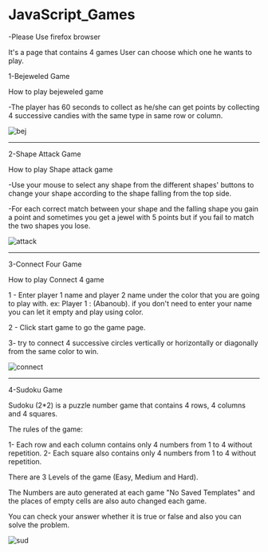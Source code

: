 # JavaScript_Games


-Please Use firefox browser 

It's a page that contains 4 games 
User can choose which one he wants to play.

1-Bejeweled Game

How to play bejeweled game

-The player has 60 seconds to collect as he/she can get points by collecting 4 successive candies with the same 
type in same row or column.

![bej](https://user-images.githubusercontent.com/24354705/42424324-c439a0ee-830a-11e8-8a0f-3fdc67d50bad.PNG)

------------------------------------------------------------------------------------------------------------------

2-Shape Attack Game
              
How to play Shape attack game

-Use your mouse to select any shape from the different shapes' buttons to change your shape 
according to the shape falling from the top side.

-For each correct match between your shape and the falling shape you gain a point and sometimes you get 
a jewel with 5 points but if you fail to match the two shapes you lose. 

![attack](https://user-images.githubusercontent.com/24354705/42424312-aebd88b6-830a-11e8-9429-b61ef351df79.PNG)

------------------------------------------------------------------------------------------------------------------

3-Connect Four Game

How to play Connect 4 game

1 - Enter player 1 name and player 2 name under the color that you are going to play with. 
ex: Player 1 : (Abanoub). if you don't need to enter your name you can let it empty and play using color.

2 - Click start game to go the game page.

3- try to connect 4 successive circles vertically or horizontally or diagonally 
from the same color to win.

![connect](https://user-images.githubusercontent.com/24354705/42424323-bcd1d47a-830a-11e8-8baf-ffc9e1bab19d.PNG)

------------------------------------------------------------------------------------------------------------------

4-Sudoku Game
 
Sudoku (2*2) is a puzzle number game that contains 4 rows, 4 columns and 4 squares.

The rules of the game:

1- Each row and each column contains only 4 numbers from 1 to 4 without repetition.
2- Each square also contains only 4 numbers from 1 to 4 without repetition.

There are 3 Levels of the game (Easy, Medium and Hard).

The Numbers are auto generated at each game "No Saved Templates" and the places of empty cells are also auto changed each game.

You can check your answer whether it is true or false and also you can solve the problem.

![sud](https://user-images.githubusercontent.com/24354705/42424309-9aaa192a-830a-11e8-9491-60ba979cad7c.PNG)

